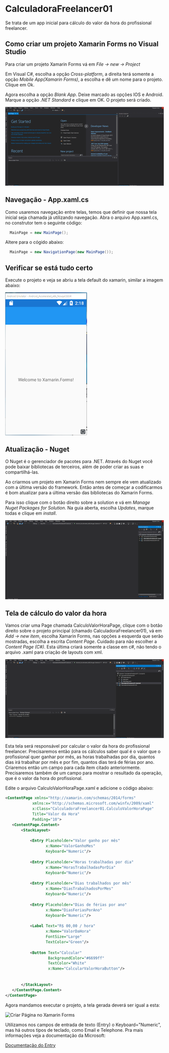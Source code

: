 # CalculadoraFreelancer01

Se trata de um app inicial para cálculo do valor da hora do profissional freelancer.

## Como criar um projeto Xamarin Forms no Visual Studio

Para criar um projeto Xamarin Forms vá em  <i>File -> new -> Project</i>

Em Visual C#, escolha a opção  <i>Cross-platform</i>, a direita terá somente a opção <i>Mobile App(Xamarin Forms)</i>, a escolha e dê um nome para o projeto. Clique em Ok.

Agora escolha a opção <i>Blank App</i>. Deixe marcado as opções IOS e Android. Marque a opção <i>.NET Standard</i> e clique em OK. O projeto será criado.

![Criar Projeto Xamarin Forms](https://github.com/dayaneLima/CalculadoraFreelancer01/blob/master/Docs/Gifs/criacaoProjeto.gif)

## Navegação - App.xaml.cs
Como usaremos navegação entre telas, temos que definir que nossa tela inicial seja chamada já utilizando navegação. Abra o arquivo App.xaml.cs, no construtor tem o seguinte código:

```c#
  MainPage = new MainPage();
```

Altere para o cógido abaixo:

```c#
  MainPage = new NavigationPage(new MainPage());
```

## Verificar se está tudo certo
Execute o projeto e veja se abriu a tela default do xamarin, similar a imagem abaixo:

<img src="https://github.com/dayaneLima/CalculadoraFreelancer01/blob/master/Docs/Imgs/telaInicialXamarin.PNG" alt="Criar Página no Xamarin Forms" width="260">

## Atualização - Nuget

O Nuget é o gerenciador de pacotes para .NET. Através do Nuget você pode baixar bibliotecas de terceiros, além de poder criar as suas e compartilhá-las.

Ao criarmos um projeto em Xamarin Forms nem sempre ele vem atualizado com a última versão do framework. Então antes de começar a codificarmos é bom atualizar para a última versão das bibliotecas do Xamarin Forms. 

Para isso clique com o botão direito sobre a solution e vá em <i>Manage Nuget Packages for Solution</i>. Na guia aberta, escolha <i>Updates</i>, marque todas e clique em <i>install</i>.

![Criar Página no Xamarin Forms](https://github.com/dayaneLima/CalculadoraFreelancer01/blob/master/Docs/Gifs/atualizacaoNuget.gif)

## Tela de cálculo do valor da hora

Vamos criar uma Page chamada CalculoValorHoraPage, clique com o botão direito sobre o projeto principal (chamado CalculadoraFreelancer01), vá em <i>Add -> new item</i>, escolha Xamarin Forms, nas opções a esquerda que serão mostradas, escolha a escrita <i>Content Page</i>. Cuidado para não escolher a <i>Content Page (C#)</i>. Esta última criará somente a classe em c#, não tendo o arquivo .xaml para criação de layouts com xml.

![Criar Página no Xamarin Forms](https://github.com/dayaneLima/CalculadoraFreelancer01/blob/master/Docs/Gifs/criacaoPage.gif)

Esta tela será responsável por calcular o valor da hora do profissional freelancer. Precisaremos então para os cálculos saber qual é o valor que o profissional quer ganhar por mês, as horas trabalhadas por dia, quantos dias irá trabalhar por mês e por fim, quantos dias terá de férias por ano. Criaremos então um campo para cada item citado anteriormente. Precisaremos também de um campo para mostrar o resultado da operação, que é o valor da hora do profissional.

Edite o arquivo CalculoValorHoraPage.xaml e adicione o código abaixo:

 ```xml
<ContentPage xmlns="http://xamarin.com/schemas/2014/forms"
             xmlns:x="http://schemas.microsoft.com/winfx/2009/xaml"
             x:Class="CalculadoraFreelancer01.CalculoValorHoraPage"
             Title="Valor da Hora"
             Padding="10">
    <ContentPage.Content>
        <StackLayout>
            
            <Entry Placeholder="Valor ganho por mês"
                   x:Name="ValorGanhoMes"
                   Keyboard="Numeric"/>
            
            <Entry Placeholder="Horas trabalhadas por dia"
                   x:Name="HorasTrabalhadasPorDia"
                   Keyboard="Numeric"/>
            
            <Entry Placeholder="Dias trabalhados por mês"
                   x:Name="DiasTrabalhadosPorMes"
                   Keyboard="Numeric"/>
            
            <Entry Placeholder="Dias de férias por ano"
                   x:Name="DiasFeriasPorAno"
                   Keyboard="Numeric"/>

            <Label Text="R$ 00,00 / hora"
                   x:Name="ValorDaHora"
                   FontSize="Large"
                   TextColor="Green"/>

            <Button Text="Calcular"
                    BackgroundColor="#6699ff"
                    TextColor="White"
                    x:Name="CalcularValorHoraButton"/>


        </StackLayout>
    </ContentPage.Content>
</ContentPage>
```` 

Agora mandamos executar o projeto, a tela gerada deverá ser igual a esta:

<img src="https://github.com/dayaneLima/CalculadoraFreelancer01/blob/master/Docs/Imgs/calculadoraFreelancerO1TelaValorHora.PNG" alt="Criar Página no Xamarin Forms" width="260">

Utilizamos nos campos de entrada de texto (Entry) o Keyboard="Numeric", mas há outros tipos de teclado, como Email e Telephone. Pra mais informações veja a documentação da Microsoft: 

<a  href='https://docs.microsoft.com/en-us/xamarin/xamarin-forms/user-interface/text/entry' target="_blank">Documentação do Entry</a>
